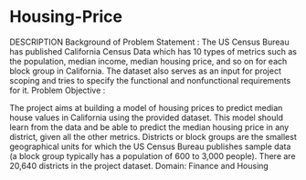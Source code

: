 # Housing-Price

DESCRIPTION
Background of Problem Statement :
            The US Census Bureau has published California Census Data which has 10 types of metrics such as the population, median income, median housing price, and so on             for each block group in California. The dataset also serves as an input for project scoping and tries to specify the functional and nonfunctional requirements             for it.
Problem Objective :

The project aims at building a model of housing prices to predict median house values in California using the provided dataset. This model should learn from the data and be able to predict the median housing price in any district, given all the other metrics.
Districts or block groups are the smallest geographical units for which the US Census Bureau
publishes sample data (a block group typically has a population of 600 to 3,000 people). There are 20,640 districts in the project dataset.
Domain: Finance and Housing
